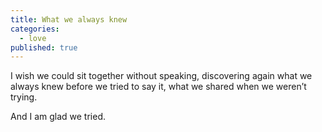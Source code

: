 ```yaml
---
title: What we always knew
categories:
  - love
published: true
---
```


I wish
we could sit together
without speaking,
discovering again
what we always knew
before we tried to say it,
what we shared
when we weren’t trying.

And I am glad we tried.
